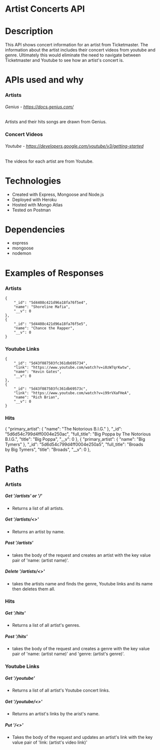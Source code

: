 # Artist Concerts API

# Description
This API shows concert information for an artist from Ticketmaster. The information about the artist includes their concert videos from youtube and genre. Ultimately this would eliminate the need to 
navigate between Ticketmaster and Youtube to see how an artist's concert is.


# APIs used and why
###  Artists
 ###### Genius - https://docs.genius.com/
 Artists and their hits songs are drawn from Genius.

### Concert Videos
 ###### Youtube - https://developers.google.com/youtube/v3/getting-started
 The videos for each artist are from Youtube. 

 # Technologies
 - Created with Express, Mongoose and Node.js
 - Deployed with Heroku
 - Hosted with Mongo Atlas
 - Tested on Postman

# Dependencies
- express
- mongoose 
- nodemon 

# Examples of Responses

### Artists
    {
        "_id": "5d4408c421d96a18fa76f5e4",
        "name": "Shoreline Mafia",
        "__v": 0
    },
    {
        "_id": "5d4408c421d96a18fa76f5e5",
        "name": "Chance the Rapper",
        "__v": 0
    }
### Youtube Links
    {
        "_id": "5d43f087503fc361db695734",
        "link": "https://www.youtube.com/watch?v=i0zW7qrKwtw",
        "name": "Kevin Gates",
        "__v": 0
    },
    {
        "_id": "5d43f087503fc361db69573c",
        "link": "https://www.youtube.com/watch?v=i99rVXaFHeA",
        "name": "Rich Brian",
        "__v": 0
    }
### Hits
  {
    "primary_artist": {
      "name": "The Notorious B.I.G."
    },
    "_id": "5d6d54c799d4ff0004e250ac",
    "full_title": "Big Poppa by The Notorious B.I.G.",
    "title": "Big Poppa",
    "__v": 0
  },
  {
    "primary_artist": {
      "name": "Big Tymers"
    },
    "_id": "5d6d54c799d4ff0004e250a5",
    "full_title": "Broads by Big Tymers",
    "title": "Broads",
    "__v": 0
  },


# Paths

### Artists

##### Get '/artists' or '/'
- Returns a list of all artists.

##### Get '/artists/<<artist name>>' 
- Returns an artist by name.

##### Post '/artists' 
- takes the body of the request and creates an artist with the key value pair of 'name: (artist name)'.

##### Delete '/artists/<<artist name>>' 
- takes the artists name and finds the genre, Youtube links and its name then deletes them all. 

### Hits

##### Get '/hits' 
- Returns a list of all artist's genres.

##### Post '/hits'
- takes the body of the request and creates a genre with the key value pair of 'name: (artist name)' and 'genre: (artist's genre)'.

### Youtube Links

##### Get '/youtube'
- Returns a list of all artist's Youtube concert links.

##### Get '/youtube/<<artist name>>'
- Returns an artist's links by the arist's name.

##### Put '/<<artist name>>'
- Takes the body of the request and updates an artist's link with the key value pair of 'link: (artist's video link)'







